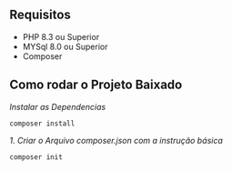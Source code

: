 ## Requisitos

- PHP 8.3 ou Superior
- MYSql 8.0 ou Superior
- Composer

## Como rodar o Projeto Baixado

_Instalar as Dependencias_

```
composer install
```

_1. Criar o Arquivo composer.json com a instrução básica_

```
composer init
```
